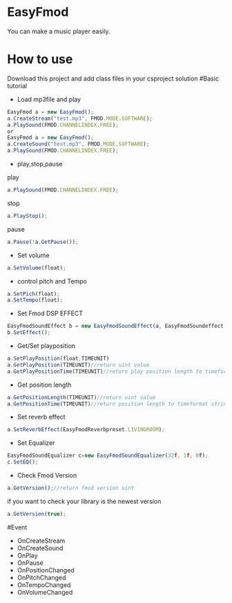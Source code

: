 # EasyFmod
You can make a music player easily.
# How to use
Download this project and add class files in your csproject solution
#Basic tutorial
- Load mp3file and play
```js
EasyFmod a = new EasyFmod();
a.CreateStream("test.mp3", FMOD.MODE.SOFTWARE);
a.PlaySound(FMOD.CHANNELINDEX.FREE);
or
EasyFmod a = new EasyFmod();
a.CreateSound("test.mp3", FMOD.MODE.SOFTWARE);
a.PlaySound(FMOD.CHANNELINDEX.FREE);
```
- play,stop,pause

play
```js
a.PlaySound(FMOD.CHANNELINDEX.FREE);
```
stop
```js
a.PlayStop();
```
pause
```js
a.Pause(!a.GetPause());
```
- Set volume
```js
a.SetVolume(float);
```
- control pitch and Tempo
```js
a.SetPich(float);
a.SetTempo(float);
```
- Set Fmod DSP EFFECT
```js
EasyFmodSoundEffect b = new EasyFmodSoundEffect(a, EasyFmodSoundeffect.CHORUS);
b.SetEffect();
```
- Get/Set playposition
```js
a.SetPlayPosition(float,TIMEUNIT)
a.GetPlayPosition(TIMEUNIT)//return uint value
a.GetPlayPositionTime(TIMEUNIT)//return play position length to timeformat string ex)05:49
```
- Get position length
```js
a.GetPositionLength(TIMEUNIT)//return uint value
a.GetPositionTime(TIMEUNIT)//return position length to timeformat string ex)05:49
```
- Set reverb effect
```js
a.SetReverbEffect(EasyFmodReverbpreset.LIVINGROOM);
```
- Set Equalizer
```js
EasyFmodSoundEqualizer c=new EasyFmodSoundEqualizer(32f, 1f, 0f);
c.SetEQ();
```
- Check Fmod Version
```js
a.GetVersion();//return fmod version uint
```
if you want to check your library is the newest version
```js
a.GetVersion(true);
```
#Event
- OnCreateStream
- OnCreateSound
- OnPlay
- OnPause
- OnPositionChanged   
- OnPitchChanged        
- OnTempoChanged        
- OnVolumeChanged        
